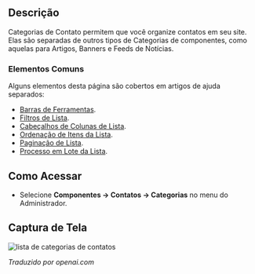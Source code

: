 <!-- Filename: Help4.x:Contacts:_Categories / Display title: Contatos: Categorias  -->

## Descrição

Categorias de Contato permitem que você organize contatos em seu site. Elas são separadas de outros tipos de Categorias de componentes, como aquelas para Artigos, Banners e Feeds de Notícias.

### Elementos Comuns

Alguns elementos desta página são cobertos em artigos de ajuda separados:

* [Barras de Ferramentas](jdocmanual?article=help/common-elements/toolbars).
* [Filtros de Lista](jdocmanual?article=help/common-elements/list-filters).
* [Cabeçalhos de Colunas de Lista](jdocmanual?article=help/common-elements/list-column-headers).
* [Ordenação de Itens da Lista](jdocmanual?article=help/common-elements/list-ordering).
* [Paginação de Lista](jdocmanual?article=help/common-elements/list-pagination).
* [Processo em Lote da Lista](jdocmanual?article=help/common-elements/list-batch-process).

## Como Acessar

- Selecione **Componentes → Contatos → Categorias** no menu do Administrador.

## Captura de Tela

![lista de categorias de contatos](../../../pt/images/contacts/contacts-categories-list.png)

*Traduzido por openai.com*


